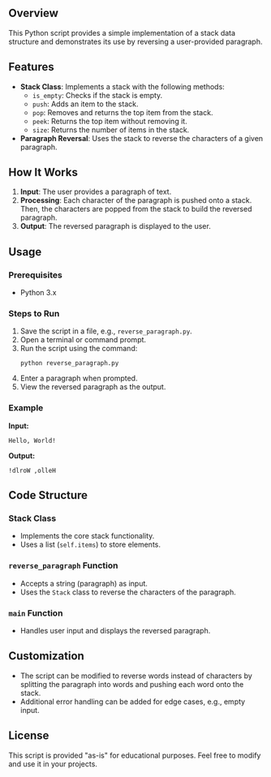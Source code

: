 ## Overview
This Python script provides a simple implementation of a stack data structure and demonstrates its use by reversing a user-provided paragraph.

## Features
- **Stack Class**: Implements a stack with the following methods:
  - `is_empty`: Checks if the stack is empty.
  - `push`: Adds an item to the stack.
  - `pop`: Removes and returns the top item from the stack.
  - `peek`: Returns the top item without removing it.
  - `size`: Returns the number of items in the stack.
- **Paragraph Reversal**: Uses the stack to reverse the characters of a given paragraph.

## How It Works
1. **Input**: The user provides a paragraph of text.
2. **Processing**: Each character of the paragraph is pushed onto a stack. Then, the characters are popped from the stack to build the reversed paragraph.
3. **Output**: The reversed paragraph is displayed to the user.

## Usage
### Prerequisites
- Python 3.x

### Steps to Run
1. Save the script in a file, e.g., `reverse_paragraph.py`.
2. Open a terminal or command prompt.
3. Run the script using the command:
   ```
   python reverse_paragraph.py
   ```
4. Enter a paragraph when prompted.
5. View the reversed paragraph as the output.

### Example
**Input:**
```
Hello, World!
```

**Output:**
```
!dlroW ,olleH
```

## Code Structure
### Stack Class
- Implements the core stack functionality.
- Uses a list (`self.items`) to store elements.

### `reverse_paragraph` Function
- Accepts a string (paragraph) as input.
- Uses the `Stack` class to reverse the characters of the paragraph.

### `main` Function
- Handles user input and displays the reversed paragraph.

## Customization
- The script can be modified to reverse words instead of characters by splitting the paragraph into words and pushing each word onto the stack.
- Additional error handling can be added for edge cases, e.g., empty input.

## License
This script is provided "as-is" for educational purposes. Feel free to modify and use it in your projects.

